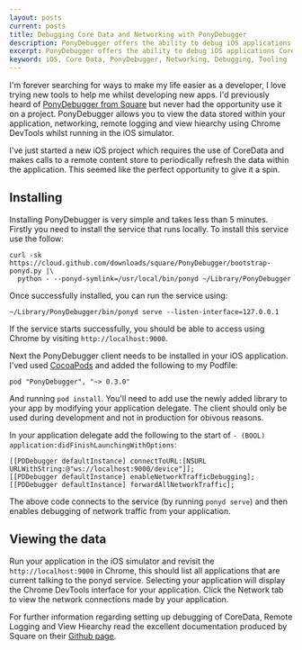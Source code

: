 ```yaml
---
layout: posts
current: posts
title: Debugging Core Data and Networking with PonyDebugger
description: PonyDebugger offers the ability to debug iOS applications Core Data and Networking
excerpt: PonyDebugger offers the ability to debug iOS applications Core Data and Networking.  Find out how to start using it on your projects.
keyword: iOS, Core Data, PonyDebugger, Networking, Debugging, Tooling
---
```


I'm forever searching for ways to make my life easier as a developer, I love trying new tools to help me whilst developing new apps.  I'd previously heard of [PonyDebugger from Square](https://github.com/square/PonyDebugger) but never had the opportunity use it on a project.  PonyDebugger allows you to view the data stored within your application, networking, remote logging and view hiearchy using Chrome DevTools whilst running in the iOS simulator.

I've just started a new iOS project which requires the use of CoreData and makes calls to a remote content store to periodically refresh the data within the application.  This seemed like the perfect opportunity to give it a spin.

## Installing

Installing PonyDebugger is very simple and takes less than 5 minutes.  Firstly you need to install the service that runs locally.  To install this service use the follow:

```
curl -sk https://cloud.github.com/downloads/square/PonyDebugger/bootstrap-ponyd.py |\
  python - --ponyd-symlink=/usr/local/bin/ponyd ~/Library/PonyDebugger

```

Once successfully installed, you can run the service using:

```
~/Library/PonyDebugger/bin/ponyd serve --listen-interface=127.0.0.1

```

If the service starts successfully, you should be able to access using Chrome by visiting `http://localhost:9000`.

Next the PonyDebugger client needs to be installed in your iOS application.  I'ved used [CocoaPods](http://beta.cocoapods.org/?q=ponydebugger) and added the following to my Podfile:

```
pod "PonyDebugger", "~> 0.3.0"

```

And running `pod install`.  You'll need to add use the newly added library to your app by modifying your application delegate.  The client should only be used during development and not in production for obivous reasons.

In your application delegate add the following to the start of `- (BOOL) application:didFinishLaunchingWithOptions`:

```
[[PDDebugger defaultInstance] connectToURL:[NSURL URLWithString:@"ws://localhost:9000/device"]];
[[PDDebugger defaultInstance] enableNetworkTrafficDebugging];
[[PDDebugger defaultInstance] forwardAllNetworkTraffic];

```

The above code connects to the service (by running `ponyd serve`) and then enables debugging of network traffic from your application.

## Viewing the data

Run your application in the iOS simulator and revisit the `http://localhost:9000` in Chrome, this should list all applications that are current talking to the ponyd service.  Selecting your application will display the Chrome DevTools interface for your application.  Click the Network tab to view the network connections made by your application.

For further information regarding setting up debugging of CoreData, Remote Logging and View Hiearchy read the excellent documentation produced by Square on their [Github page](https://github.com/square/PonyDebugger).
